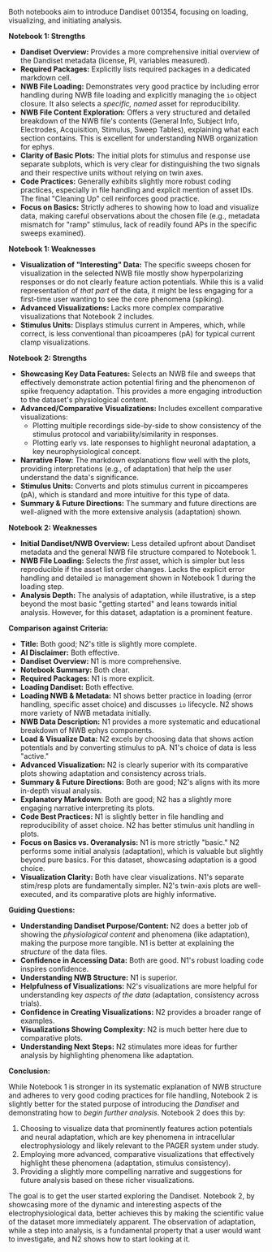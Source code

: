 Both notebooks aim to introduce Dandiset 001354, focusing on loading, visualizing, and initiating analysis.

**Notebook 1: Strengths**
*   **Dandiset Overview:** Provides a more comprehensive initial overview of the Dandiset metadata (license, PI, variables measured).
*   **Required Packages:** Explicitly lists required packages in a dedicated markdown cell.
*   **NWB File Loading:** Demonstrates very good practice by including error handling during NWB file loading and explicitly managing the `io` object closure. It also selects a *specific, named* asset for reproducibility.
*   **NWB File Content Exploration:** Offers a very structured and detailed breakdown of the NWB file's contents (General Info, Subject Info, Electrodes, Acquisition, Stimulus, Sweep Tables), explaining what each section contains. This is excellent for understanding NWB organization for ephys.
*   **Clarity of Basic Plots:** The initial plots for stimulus and response use separate subplots, which is very clear for distinguishing the two signals and their respective units without relying on twin axes.
*   **Code Practices:** Generally exhibits slightly more robust coding practices, especially in file handling and explicit mention of asset IDs. The final "Cleaning Up" cell reinforces good practice.
*   **Focus on Basics:** Strictly adheres to showing how to load and visualize data, making careful observations about the chosen file (e.g., metadata mismatch for "ramp" stimulus, lack of readily found APs in the specific sweeps examined).

**Notebook 1: Weaknesses**
*   **Visualization of "Interesting" Data:** The specific sweeps chosen for visualization in the selected NWB file mostly show hyperpolarizing responses or do not clearly feature action potentials. While this is a valid representation of *that part* of the data, it might be less engaging for a first-time user wanting to see the core phenomena (spiking).
*   **Advanced Visualizations:** Lacks more complex comparative visualizations that Notebook 2 includes.
*   **Stimulus Units:** Displays stimulus current in Amperes, which, while correct, is less conventional than picoamperes (pA) for typical current clamp visualizations.

**Notebook 2: Strengths**
*   **Showcasing Key Data Features:** Selects an NWB file and sweeps that effectively demonstrate action potential firing and the phenomenon of spike frequency adaptation. This provides a more engaging introduction to the dataset's physiological content.
*   **Advanced/Comparative Visualizations:** Includes excellent comparative visualizations:
    *   Plotting multiple recordings side-by-side to show consistency of the stimulus protocol and variability/similarity in responses.
    *   Plotting early vs. late responses to highlight neuronal adaptation, a key neurophysiological concept.
*   **Narrative Flow:** The markdown explanations flow well with the plots, providing interpretations (e.g., of adaptation) that help the user understand the data's significance.
*   **Stimulus Units:** Converts and plots stimulus current in picoamperes (pA), which is standard and more intuitive for this type of data.
*   **Summary & Future Directions:** The summary and future directions are well-aligned with the more extensive analysis (adaptation) shown.

**Notebook 2: Weaknesses**
*   **Initial Dandiset/NWB Overview:** Less detailed upfront about Dandiset metadata and the general NWB file structure compared to Notebook 1.
*   **NWB File Loading:** Selects the *first* asset, which is simpler but less reproducible if the asset list order changes. Lacks the explicit error handling and detailed `io` management shown in Notebook 1 during the loading step.
*   **Analysis Depth:** The analysis of adaptation, while illustrative, is a step beyond the most basic "getting started" and leans towards initial analysis. However, for this dataset, adaptation is a prominent feature.

**Comparison against Criteria:**

*   **Title:** Both good; N2's title is slightly more complete.
*   **AI Disclaimer:** Both effective.
*   **Dandiset Overview:** N1 is more comprehensive.
*   **Notebook Summary:** Both clear.
*   **Required Packages:** N1 is more explicit.
*   **Loading Dandiset:** Both effective.
*   **Loading NWB & Metadata:** N1 shows better practice in loading (error handling, specific asset choice) and discusses `io` lifecycle. N2 shows more variety of NWB metadata initially.
*   **NWB Data Description:** N1 provides a more systematic and educational breakdown of NWB ephys components.
*   **Load & Visualize Data:** N2 excels by choosing data that shows action potentials and by converting stimulus to pA. N1's choice of data is less "active."
*   **Advanced Visualization:** N2 is clearly superior with its comparative plots showing adaptation and consistency across trials.
*   **Summary & Future Directions:** Both are good; N2's aligns with its more in-depth visual analysis.
*   **Explanatory Markdown:** Both are good; N2 has a slightly more engaging narrative interpreting its plots.
*   **Code Best Practices:** N1 is slightly better in file handling and reproducibility of asset choice. N2 has better stimulus unit handling in plots.
*   **Focus on Basics vs. Overanalysis:** N1 is more strictly "basic." N2 performs some initial analysis (adaptation), which is valuable but slightly beyond pure basics. For this dataset, showcasing adaptation is a good choice.
*   **Visualization Clarity:** Both have clear visualizations. N1's separate stim/resp plots are fundamentally simpler. N2's twin-axis plots are well-executed, and its comparative plots are highly informative.

**Guiding Questions:**

*   **Understanding Dandiset Purpose/Content:** N2 does a better job of showing the *physiological content* and phenomena (like adaptation), making the purpose more tangible. N1 is better at explaining the *structure* of the data files.
*   **Confidence in Accessing Data:** Both are good. N1's robust loading code inspires confidence.
*   **Understanding NWB Structure:** N1 is superior.
*   **Helpfulness of Visualizations:** N2's visualizations are more helpful for understanding key *aspects of the data* (adaptation, consistency across trials).
*   **Confidence in Creating Visualizations:** N2 provides a broader range of examples.
*   **Visualizations Showing Complexity:** N2 is much better here due to comparative plots.
*   **Understanding Next Steps:** N2 stimulates more ideas for further analysis by highlighting phenomena like adaptation.

**Conclusion:**

While Notebook 1 is stronger in its systematic explanation of NWB structure and adheres to very good coding practices for file handling, Notebook 2 is slightly better for the stated purpose of introducing the *Dandiset* and demonstrating how to *begin further analysis*. Notebook 2 does this by:
1.  Choosing to visualize data that prominently features action potentials and neural adaptation, which are key phenomena in intracellular electrophysiology and likely relevant to the PAGER system under study.
2.  Employing more advanced, comparative visualizations that effectively highlight these phenomena (adaptation, stimulus consistency).
3.  Providing a slightly more compelling narrative and suggestions for future analysis based on these richer visualizations.

The goal is to get the user started exploring the Dandiset. Notebook 2, by showcasing more of the dynamic and interesting aspects of the electrophysiological data, better achieves this by making the scientific value of the dataset more immediately apparent. The observation of adaptation, while a step into analysis, is a fundamental property that a user would want to investigate, and N2 shows how to start looking at it.